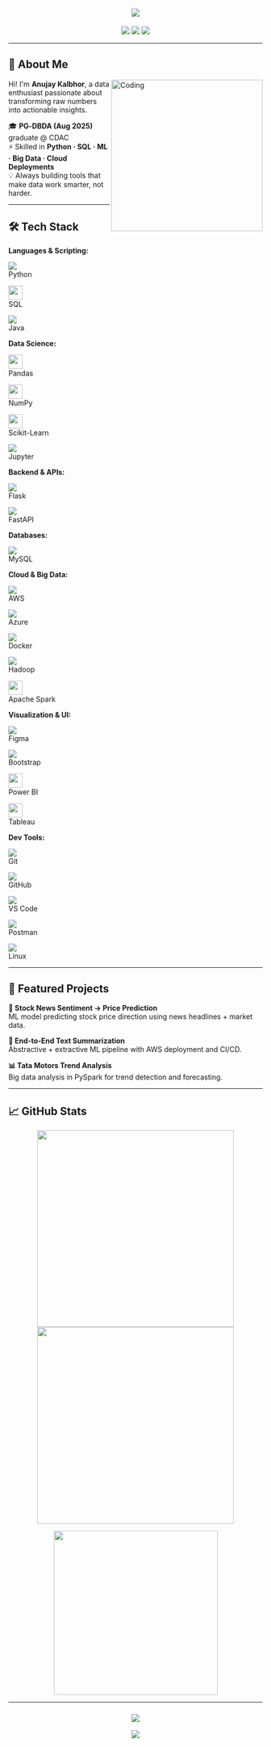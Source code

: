 <!-- Animated Intro Banner -->
<h1 align="center">
<img src="https://readme-typing-svg.herokuapp.com/?font=Fira+Code&size=32&pause=1000&center=true&vCenter=true&width=750&lines=Hey+there!+I'm+Anujay+Kalbhor+%F0%9F%91%8B;Data+Analyst;Machine+Learning+Enthusiast;Cloud+Data+Engineer+in+Making"/>
</h1>

<!-- Contact Badges -->
<p align="center">
<a href="mailto:kalbhoranujay@gmail.com"><img src="https://img.shields.io/badge/Email-kalbhoranujay%40gmail.com-red?style=for-the-badge&logo=gmail" /></a>
<a href="https://www.linkedin.com/in/anujay-kalbhor" target="_blank"><img src="https://img.shields.io/badge/LinkedIn-Anujay%20Kalbhor-0A66C2?style=for-the-badge&logo=linkedin" /></a>
<a href="https://github.com/Anujaykalbhor" target="_blank"><img src="https://img.shields.io/badge/GitHub-Anujaykalbhor-181717?style=for-the-badge&logo=github" /></a>
</p>

---

## 🚀 About Me
<img align="right" alt="Coding" width="300" src="https://cdn.dribbble.com/userupload/31672791/file/original-7d5994e1f1e51586dbc8e703981511cb.gif">

Hi! I'm **Anujay Kalbhor**, a data enthusiast passionate about transforming raw numbers into actionable insights.

🎓 **PG‑DBDA (Aug 2025)** graduate @ CDAC  
⚡ Skilled in **Python · SQL · ML · Big Data · Cloud Deployments**  
💡 Always building tools that make data work smarter, not harder.

---

## 🛠 Tech Stack

**Languages & Scripting:**  
<p>
<img src="https://skillicons.dev/icons?i=python" /><br>Python
</p>
<p>
<img src="https://img.shields.io/badge/SQL-336791?style=for-the-badge&logo=postgresql&logoColor=white" height="28"/><br>SQL
</p>
<p>
<img src="https://skillicons.dev/icons?i=java" /><br>Java
</p>

**Data Science:**  
<p>
<img src="https://img.shields.io/badge/Pandas-150458?logo=pandas&logoColor=white&style=for-the-badge" height="28"/><br>Pandas
</p>
<p>
<img src="https://img.shields.io/badge/NumPy-013243?logo=numpy&logoColor=white&style=for-the-badge" height="28"/><br>NumPy
</p>
<p>
<img src="https://img.shields.io/badge/Scikit--Learn-F7931E?logo=scikitlearn&logoColor=white&style=for-the-badge" height="28"/><br>Scikit-Learn
</p>
<p>
<img src="https://skillicons.dev/icons?i=jupyter" /><br>Jupyter
</p>

**Backend & APIs:**  
<p>
<img src="https://skillicons.dev/icons?i=flask" /><br>Flask
</p>
<p>
<img src="https://skillicons.dev/icons?i=fastapi" /><br>FastAPI
</p>

**Databases:**  
<p>
<img src="https://skillicons.dev/icons?i=mysql" /><br>MySQL
</p>

**Cloud & Big Data:**  
<p>
<img src="https://skillicons.dev/icons?i=aws" /><br>AWS
</p>
<p>
<img src="https://skillicons.dev/icons?i=azure" /><br>Azure
</p>
<p>
<img src="https://skillicons.dev/icons?i=docker" /><br>Docker
</p>
<p>
<img src="https://skillicons.dev/icons?i=hadoop" /><br>Hadoop
</p>
<p>
<img src="https://img.shields.io/badge/Apache%20Spark-FDEE21?style=for-the-badge&logo=apachespark&logoColor=black" height="28"/><br>Apache Spark
</p>

**Visualization & UI:**  
<p>
<img src="https://skillicons.dev/icons?i=figma" /><br>Figma
</p>
<p>
<img src="https://skillicons.dev/icons?i=bootstrap" /><br>Bootstrap
</p>
<p>
<img src="https://img.shields.io/badge/PowerBI-F2C811?style=for-the-badge&logo=powerbi&logoColor=black" height="28"/><br>Power BI
</p>
<p>
<img src="https://img.shields.io/badge/Tableau-E97627?style=for-the-badge&logo=tableau&logoColor=white" height="28"/><br>Tableau
</p>

**Dev Tools:**  
<p>
<img src="https://skillicons.dev/icons?i=git" /><br>Git
</p>
<p>
<img src="https://skillicons.dev/icons?i=github" /><br>GitHub
</p>
<p>
<img src="https://skillicons.dev/icons?i=vscode" /><br>VS Code
</p>
<p>
<img src="https://skillicons.dev/icons?i=postman" /><br>Postman
</p>
<p>
<img src="https://skillicons.dev/icons?i=linux" /><br>Linux
</p>

---

## 📂 Featured Projects

**🎯 Stock News Sentiment → Price Prediction**  
ML model predicting stock price direction using news headlines + market data.

**🧠 End‑to‑End Text Summarization**  
Abstractive + extractive ML pipeline with AWS deployment and CI/CD.

**📊 Tata Motors Trend Analysis**  
Big data analysis in PySpark for trend detection and forecasting.

---

## 📈 GitHub Stats
<p align="center">
<img width=390 src="https://streak-stats.demolab.com?user=Anujaykalbhor&theme=react&hide_border=true" />
<img width=390 src="https://github-readme-stats.vercel.app/api?username=Anujaykalbhor&show_icons=true&theme=react&hide_border=true" />
</p>
<p align="center">
<img width=325 src="https://github-readme-stats.vercel.app/api/top-langs/?username=Anujaykalbhor&layout=compact&theme=react&hide_border=true" />
</p>

---

<h3 align="center">
<img src="https://readme-typing-svg.herokuapp.com/?font=Righteous&size=25&center=true&vCenter=true&width=500&height=70&duration=4000&lines=Thanks+for+visiting!+%E2%9C%8C%EF%B8%8F;Let's+connect+on+LinkedIn!">
</h3>
<p align="center">
<img src="https://komarev.com/ghpvc/?username=Anujaykalbhor&label=Profile+Views&color=0e75b6&style=flat" />
</p>
